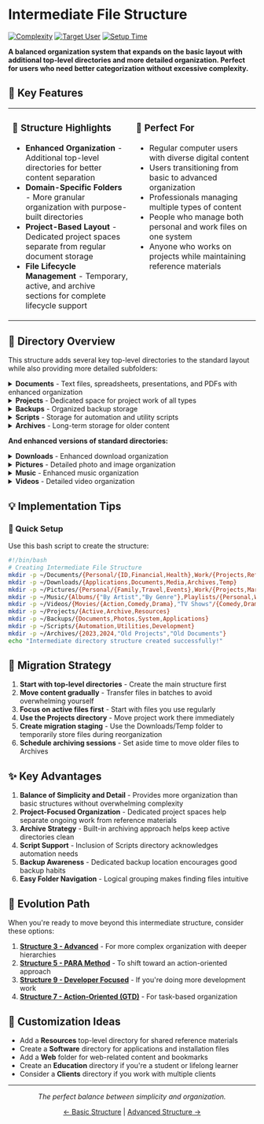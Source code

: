# Intermediate File Structure


  [![Complexity](https://img.shields.io/badge/Complexity-Intermediate-yellow?style=for-the-badge)](https://github.com/username/filesystem-structures)  [![Target User](https://img.shields.io/badge/For-Regular_Users-blue?style=for-the-badge)](https://github.com/username/filesystem-structures)  [![Setup Time](https://img.shields.io/badge/Setup_Time-30_Minutes-orange?style=for-the-badge)](https://github.com/username/filesystem-structures)

  **A balanced organization system that expands on the basic layout with additional top-level directories and more detailed organization. Perfect for users who need better categorization without excessive complexity.**

## 🌟 Key Features

<table>
  <tr>
    <td width="50%" valign="top">
      <h3>🧰 Structure Highlights</h3>
      <ul>
        <li><b>Enhanced Organization</b> - Additional top-level directories for better content separation</li>
        <li><b>Domain-Specific Folders</b> - More granular organization with purpose-built directories</li>
        <li><b>Project-Based Layout</b> - Dedicated project spaces separate from regular document storage</li>
        <li><b>File Lifecycle Management</b> - Temporary, active, and archive sections for complete lifecycle support</li>
      </ul>
    </td>
    <td width="50%" valign="top">
      <h3>🎯 Perfect For</h3>
      <ul>
        <li>Regular computer users with diverse digital content</li>
        <li>Users transitioning from basic to advanced organization</li>
        <li>Professionals managing multiple types of content</li>
        <li>People who manage both personal and work files on one system</li>
        <li>Anyone who works on projects while maintaining reference materials</li>
      </ul>
    </td>
  </tr>
</table>

## 📂 Directory Overview

This structure adds several key top-level directories to the standard layout while also providing more detailed subfolders:

<details>
<summary><b>Documents</b> - Text files, spreadsheets, presentations, and PDFs with enhanced organization</summary>
<ul>
  <li><b>Personal</b> - Personal documents with further categorization
    <ul>
      <li><b>ID</b> - Identity documents, licenses, certificates</li>
      <li><b>Financial</b> - Financial records, receipts, statements</li>
      <li><b>Health</b> - Medical records, insurance information</li>
    </ul>
  </li>
  <li><b>Work</b> - Work-related documents with specific categories
    <ul>
      <li><b>Projects</b> - Work project documents</li>
      <li><b>References</b> - Work reference materials</li>
      <li><b>Meetings</b> - Meeting notes and agendas</li>
    </ul>
  </li>
  <li><b>Reference</b> - General reference materials
    <ul>
      <li><b>Manuals</b> - Product and service manuals</li>
      <li><b>Tutorials</b> - How-to guides and educational content</li>
      <li><b>Templates</b> - Reusable document templates</li>
    </ul>
  </li>
</ul>
</details>

<details>
<summary><b>Projects</b> - Dedicated space for project work of all types</summary>
<ul>
  <li><b>Active</b> - Currently ongoing projects</li>
  <li><b>Archive</b> - Completed projects</li>
  <li><b>Resources</b> - Shared resources usable across multiple projects</li>
</ul>
</details>

<details>
<summary><b>Backups</b> - Organized backup storage</summary>
<ul>
  <li><b>Documents</b> - Document backups</li>
  <li><b>Photos</b> - Image and photo backups</li>
  <li><b>System</b> - System configuration backups</li>
  <li><b>Applications</b> - Application data backups</li>
</ul>
</details>

<details>
<summary><b>Scripts</b> - Storage for automation and utility scripts</summary>
<ul>
  <li><b>Automation</b> - Scripts for automated tasks</li>
  <li><b>Utilities</b> - Utility scripts for everyday use</li>
  <li><b>Development</b> - Scripts related to development work</li>
</ul>
</details>
<details>
<summary><b>Archives</b> - Long-term storage for older content</summary>
<ul>
  <li><b>2023</b> - Archives from 2023</li>
  <li><b>2024</b> - Archives from 2024</li>
  <li><b>Old Projects</b> - Archived project work</li>
  <li><b>Old Documents</b> - Archived documents</li>
</ul>
</details>

**And enhanced versions of standard directories:**

<details>
<summary><b>Downloads</b> - Enhanced download organization</summary>
<ul>
  <li><b>Applications</b> - Software installers and applications</li>
  <li><b>Documents</b> - Downloaded documents</li>
  <li><b>Media</b> - Downloaded media files</li>
  <li><b>Archives</b> - Compressed files and archives</li>
  <li><b>Temp</b> - Temporary downloads</li>
</ul>
</details>

<details>
<summary><b>Pictures</b> - Detailed photo and image organization</summary>
<ul>
  <li><b>Personal</b> - Personal photos
    <ul>
      <li><b>Family</b> - Family photos</li>
      <li><b>Travel</b> - Travel photos</li>
      <li><b>Events</b> - Event photos</li>
    </ul>
  </li>
  <li><b>Work</b> - Work-related images
    <ul>
      <li><b>Projects</b> - Project-related images</li>
      <li><b>Marketing</b> - Marketing images</li>
    </ul>
  </li>
  <li><b>Stock</b> - Stock images and resources
    <ul>
      <li><b>Wallpapers</b> - Desktop and device wallpapers</li>
      <li><b>Graphics</b> - Graphic design elements</li>
    </ul>
  </li>
  <li><b>Screenshots</b> - Screen captures</li>
</ul>
</details>

<details>
<summary><b>Music</b> - Enhanced music organization</summary>
<ul>
  <li><b>Albums</b> - Music albums
    <ul>
      <li><b>By Artist</b> - Albums organized by artist</li>
      <li><b>By Genre</b> - Albums organized by genre</li>
    </ul>
  </li>
  <li><b>Playlists</b> - Music playlists
    <ul>
      <li><b>Personal</b> - Personal playlists</li>
      <li><b>Work</b> - Work-appropriate playlists</li>
    </ul>
  </li>
  <li><b>Podcasts</b> - Podcast episodes</li>
  <li><b>Audiobooks</b> - Audio format books</li>
</ul>
</details>

<details>
<summary><b>Videos</b> - Detailed video organization</summary>
<ul>
  <li><b>Movies</b> - Movie collection
    <ul>
      <li><b>Action</b> - Action movies</li>
      <li><b>Comedy</b> - Comedy movies</li>
      <li><b>Drama</b> - Drama movies</li>
    </ul>
  </li>
  <li><b>TV Shows</b> - Television series
    <ul>
      <li><b>Comedy</b> - Comedy shows</li>
      <li><b>Drama</b> - Drama shows</li>
    </ul>
  </li>
  <li><b>Personal</b> - Personal videos
    <ul>
      <li><b>Family</b> - Family videos</li>
      <li><b>Travel</b> - Travel videos</li>
    </ul>
  </li>
  <li><b>Tutorials</b> - Educational and how-to videos</li>
</ul>
</details>

## 💡 Implementation Tips

  <h3>🚀 Quick Setup</h3>
  <p>Use this bash script to create the structure:</p>

```bash
#!/bin/bash
# Creating Intermediate File Structure
mkdir -p ~/Documents/{Personal/{ID,Financial,Health},Work/{Projects,References,Meetings},Reference/{Manuals,Tutorials,Templates}}
mkdir -p ~/Downloads/{Applications,Documents,Media,Archives,Temp}
mkdir -p ~/Pictures/{Personal/{Family,Travel,Events},Work/{Projects,Marketing},Stock/{Wallpapers,Graphics},Screenshots}
mkdir -p ~/Music/{Albums/{"By Artist","By Genre"},Playlists/{Personal,Work},Podcasts,Audiobooks}
mkdir -p ~/Videos/{Movies/{Action,Comedy,Drama},"TV Shows"/{Comedy,Drama},Personal/{Family,Travel},Tutorials}
mkdir -p ~/Projects/{Active,Archive,Resources}
mkdir -p ~/Backups/{Documents,Photos,System,Applications}
mkdir -p ~/Scripts/{Automation,Utilities,Development}
mkdir -p ~/Archives/{2023,2024,"Old Projects","Old Documents"}
echo "Intermediate directory structure created successfully!"
```

## 🔄 Migration Strategy
1. **Start with top-level directories** - Create the main structure first
2. **Move content gradually** - Transfer files in batches to avoid overwhelming yourself
3. **Focus on active files first** - Start with files you use regularly
4. **Use the Projects directory** - Move project work there immediately
5. **Create migration staging** - Use the Downloads/Temp folder to temporarily store files during reorganization
6. **Schedule archiving sessions** - Set aside time to move older files to Archives

## ✨ Key Advantages

1. **Balance of Simplicity and Detail** - Provides more organization than basic structures without overwhelming complexity
2. **Project-Focused Organization** - Dedicated project spaces help separate ongoing work from reference materials
3. **Archive Strategy** - Built-in archiving approach helps keep active directories clean
4. **Script Support** - Inclusion of Scripts directory acknowledges automation needs
5. **Backup Awareness** - Dedicated backup location encourages good backup habits
6. **Easy Folder Navigation** - Logical grouping makes finding files intuitive

## 🔄 Evolution Path

When you're ready to move beyond this intermediate structure, consider these options:

1. **[Structure 3 - Advanced](../Structure%203%20-%20Advanced)** - For more complex organization with deeper hierarchies
2. **[Structure 5 - PARA Method](../Structure%205%20-%20PARA%20Method)** - To shift toward an action-oriented approach
3. **[Structure 9 - Developer Focused](../Structure%209%20-%20Developer%20Focused)** - If you're doing more development work
4. **[Structure 7 - Action-Oriented (GTD)](../Structure%207%20-%20Action%20Oriented%20\(GTD\))** - For task-based organization

## 📝 Customization Ideas

- Add a **Resources** top-level directory for shared reference materials
- Create a **Software** directory for applications and installation files
- Add a **Web** folder for web-related content and bookmarks
- Create an **Education** directory if you're a student or lifelong learner
- Consider a **Clients** directory if you work with multiple clients

---

<div align="center">
  <p><i>The perfect balance between simplicity and organization.</i></p>
  <p><a href="../Structure%201%20-%20Basic">← Basic Structure</a> | <a href="../Structure%203%20-%20Advanced">Advanced Structure →</a></p>
</div>
